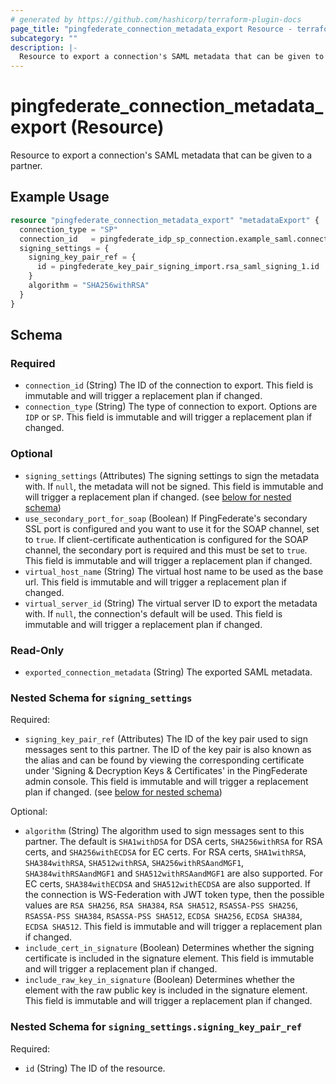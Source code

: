 ```yaml
---
# generated by https://github.com/hashicorp/terraform-plugin-docs
page_title: "pingfederate_connection_metadata_export Resource - terraform-provider-pingfederate"
subcategory: ""
description: |-
  Resource to export a connection's SAML metadata that can be given to a partner.
---
```


# pingfederate_connection_metadata_export (Resource)

Resource to export a connection's SAML metadata that can be given to a partner.

## Example Usage

```terraform
resource "pingfederate_connection_metadata_export" "metadataExport" {
  connection_type = "SP"
  connection_id   = pingfederate_idp_sp_connection.example_saml.connection_id
  signing_settings = {
    signing_key_pair_ref = {
      id = pingfederate_key_pair_signing_import.rsa_saml_signing_1.id
    }
    algorithm = "SHA256withRSA"
  }
}
```

<!-- schema generated by tfplugindocs -->
## Schema

### Required

- `connection_id` (String) The ID of the connection to export. This field is immutable and will trigger a replacement plan if changed.
- `connection_type` (String) The type of connection to export. Options are `IDP` or `SP`. This field is immutable and will trigger a replacement plan if changed.

### Optional

- `signing_settings` (Attributes) The signing settings to sign the metadata with. If `null`, the metadata will not be signed. This field is immutable and will trigger a replacement plan if changed. (see [below for nested schema](#nestedatt--signing_settings))
- `use_secondary_port_for_soap` (Boolean) If PingFederate's secondary SSL port is configured and you want to use it for the SOAP channel, set to `true`. If client-certificate authentication is configured for the SOAP channel, the secondary port is required and this must be set to `true`. This field is immutable and will trigger a replacement plan if changed.
- `virtual_host_name` (String) The virtual host name to be used as the base url. This field is immutable and will trigger a replacement plan if changed.
- `virtual_server_id` (String) The virtual server ID to export the metadata with. If `null`, the connection's default will be used. This field is immutable and will trigger a replacement plan if changed.

### Read-Only

- `exported_connection_metadata` (String) The exported SAML metadata.

<a id="nestedatt--signing_settings"></a>
### Nested Schema for `signing_settings`

Required:

- `signing_key_pair_ref` (Attributes) The ID of the key pair used to sign messages sent to this partner. The ID of the key pair is also known as the alias and can be found by viewing the corresponding certificate under 'Signing & Decryption Keys & Certificates' in the PingFederate admin console. This field is immutable and will trigger a replacement plan if changed. (see [below for nested schema](#nestedatt--signing_settings--signing_key_pair_ref))

Optional:

- `algorithm` (String) The algorithm used to sign messages sent to this partner. The default is `SHA1withDSA` for DSA certs, `SHA256withRSA` for RSA certs, and `SHA256withECDSA` for EC certs. For RSA certs, `SHA1withRSA`, `SHA384withRSA`, `SHA512withRSA`, `SHA256withRSAandMGF1`, `SHA384withRSAandMGF1` and `SHA512withRSAandMGF1` are also supported. For EC certs, `SHA384withECDSA` and `SHA512withECDSA` are also supported. If the connection is WS-Federation with JWT token type, then the possible values are `RSA SHA256`, `RSA SHA384`, `RSA SHA512`, `RSASSA-PSS SHA256`, `RSASSA-PSS SHA384`, `RSASSA-PSS SHA512`, `ECDSA SHA256`, `ECDSA SHA384`, `ECDSA SHA512`. This field is immutable and will trigger a replacement plan if changed.
- `include_cert_in_signature` (Boolean) Determines whether the signing certificate is included in the signature element. This field is immutable and will trigger a replacement plan if changed.
- `include_raw_key_in_signature` (Boolean) Determines whether the element with the raw public key is included in the signature element. This field is immutable and will trigger a replacement plan if changed.

<a id="nestedatt--signing_settings--signing_key_pair_ref"></a>
### Nested Schema for `signing_settings.signing_key_pair_ref`

Required:

- `id` (String) The ID of the resource.
